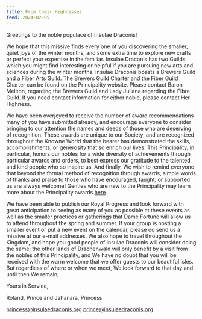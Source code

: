 ```yaml
---
title: From their Highnesses
feed: 2024-02-05
---
```

Greetings to the noble populace of Insulae Draconis!

We hope that this missive finds every one of you discovering the smaller, quiet joys of the winter months, and some extra time to explore new crafts or perfect your expertise in the familiar. Insulae Draconis has two Guilds which you might find interesting or helpful if you are pursuing new arts and sciences during the winter months. Insulae Draconis boasts a Brewers Guild and a Fiber Arts Guild. The Brewers Guild Charter and the Fiber Guild Charter can be found on the Principality website. Please contact Baron Meliton, regarding the Brewers Guild and Lady Juliana regarding the Fibre Guild. If you need contact information for either noble, please contact Her Highness.

We have been overjoyed to receive the number of award recommendations many of you have submitted already, and encourage everyone to consider bringing to our attention the names and deeds of those who are deserving of recognition. These awards are unique to our Society, and are recognized throughout the Knowne World that the bearer has demonstrated the skills, accomplishments, or generosity that so enrich our lives. This Principality, in particular, honors our nobles for a wide diversity of achievements through particular awards and orders, to best express our gratitude to the talented and kind people who so inspire us. And finally, We wish to remind everyone that beyond the formal method of recognition through awards, simple words of thanks and praise to those who have encouraged, taught, or supported us are always welcome! Gentles who are new to the Principality may learn more about the Principality awards [here](https://insulaedraconis.org/activities/heraldry/awards/).

We have been able to publish our Royal Progress and look forward with great anticipation to seeing as many of you as possible at these events as well as the smaller practices or gatherings that Dame Fortune will allow us to attend throughout the spring and summer. If your group is hosting a smaller event or put a new event on the calendar, please do send us a missive at our e-mail addresses.  We also hope to travel throughout the Kingdom, and hope you good people of Insulae Draconis will consider doing the same; the other lands of Drachenwald will only benefit by a visit from the nobles of this Principality, and We have no doubt that you will be received with the warm welcome that we offer guests to our beautiful isles. But regardless of where or when we meet, We look forward to that day and until then We remain,

Yours in Service,

Roland, Prince and Jahanara, Princess

[princess@insulaedraconis.org](mailto:princess@insulaedraconis.org) [prince@insulaedraconis.org](mailto:prince@insulaedraconis.org)
